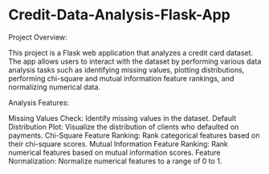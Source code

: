 # Credit-Data-Analysis-Flask-App

Project Overview:

This project is a Flask web application that analyzes a credit card dataset. The app allows users to interact with the dataset by performing various data analysis tasks such as identifying missing values, plotting distributions, performing chi-square and mutual information feature rankings, and normalizing numerical data.

Analysis Features:

Missing Values Check: Identify missing values in the dataset.
Default Distribution Plot: Visualize the distribution of clients who defaulted on payments.
Chi-Square Feature Ranking: Rank categorical features based on their chi-square scores.
Mutual Information Feature Ranking: Rank numerical features based on mutual information scores.
Feature Normalization: Normalize numerical features to a range of 0 to 1.
